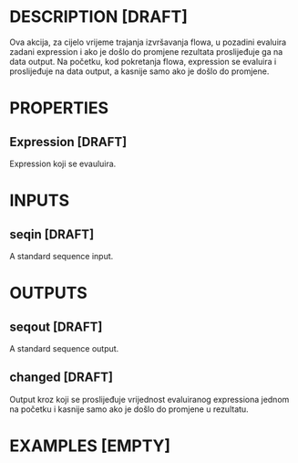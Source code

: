 # DESCRIPTION [DRAFT]

Ova akcija, za cijelo vrijeme trajanja izvršavanja flowa, u pozadini evaluira zadani expression i ako je došlo do promjene rezultata proslijeđuje ga na data output. Na početku, kod pokretanja flowa, expression se evaluira i proslijeđuje na data output, a kasnije samo ako je došlo do promjene.

# PROPERTIES

## Expression [DRAFT]

Expression koji se evauluira.

# INPUTS

## seqin [DRAFT]

A standard sequence input.

# OUTPUTS

## seqout [DRAFT]

A standard sequence output.

## changed [DRAFT]

Output kroz koji se proslijeđuje vrijednost evaluiranog expressiona jednom na početku i kasnije samo ako je došlo do promjene u rezultatu.

# EXAMPLES [EMPTY]
